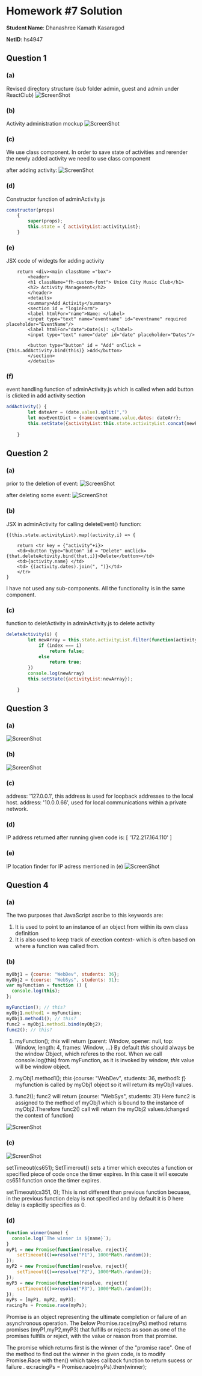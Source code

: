# Homework #7 Solution
**Student Name**:  Dhanashree Kamath Kasaragod

**NetID**: hs4947

## Question 1
### (a)
Revised directory structure (sub folder admin, guest and admin under ReactClub)
![ScreenShot](images/ScreenShot46.png)

### (b)
Activity administration mockup
![ScreenShot](images/ScreenShot47.png)

### (c)
We use class component. In order to save state of activities and rerender the newly added activity we need to use class component

after adding activity:
![ScreenShot](images/ScreenShot48.png)

### (d)

Constructor function of adminActivity.js
```adminActivity.js
constructor(props)
	{
		super(props);
		this.state = { activityList:activityList};
	}
```
### (e)
JSX code of widegts for adding activity
``` JSX
	return <div><main className ="box">
		<header>
		<h1 className="fh-custom-font"> Union City Music Club</h1>
		<h2> Activity Management</h2>
		</header>
		<details>
		<summary>Add Activity</summary>
		<section id = "loginForm">
		<label htmlFor="name">Name: </label>
		<input type="text" name="eventname" id="eventname" required placeholder="EventName"/>
		<label htmlFor="date">Date(s): </label>
		<input type="text" name="date" id="date" placeholder="Dates"/>
		
		<button type="button" id = "Add" onClick = {this.addActivity.bind(this)} >Add</button>
		</section>
		</details>

```

### (f)
event handling function of adminActivity.js which is called when add button is clicked in add activity section
``` adminActivity.js
addActivity() {
		let dateArr = (date.value).split(",")
		let newEventDict = {name:eventname.value,dates: dateArr};
		this.setState({activityList:this.state.activityList.concat(newEventDict)});
		
	}
```
## Question 2 

### (a)
prior to the deletion of event:
![ScreenShot](images/ScreenShot49.png)

after deleting some event:
![ScreenShot](images/ScreenShot50.png)


### (b)
JSX in adminActivity for calling deleteEvent() function:
```JSX
{(this.state.activityList).map((activity,i) => {
	
	return <tr key = {"activity"+i}>
	<td><button type="button" id = "Delete" onClick={that.deleteActivity.bind(that,i)}>Delete</button></td>
	<td>{activity.name} </td>
	<td> {(activity.dates).join(", ")}</td>
	</tr>
}

```
I have not used any sub-components. All the functionality is in the same component.

### (c)
function to deletActivity in adminActivity.js to delete activity
``` javascript
deleteActivity(i) {
		let newArray = this.state.activityList.filter(function(activity, index){
			if (index === i) 
				return false;
			else 
				return true;
		})
		console.log(newArray)
		this.setState({activityList:newArray});

	}
```
## Question 3

### (a)   
![ScreenShot](images/ScreenShot51.png)

### (b)
![ScreenShot](images/ScreenShot52.png)

### (c)
 address: '127.0.0.1', this address is used for loopback addresses to the local host.
 address: '10.0.0.66', used for local communications within a private network.

### (d)

IP address returned after running given code is: [ '172.217.164.110' ]

### (e)
IP location finder for IP adress mentioned in (e)
![ScreenShot](images/ScreenShot52.png)

## Question 4

### (a)
The two purposes that JavaScript ascribe to this keywords are:
1) It is used to point to an instance of an object from within its own class definition
2) It is also used to keep track of exection context- which is often based on where a function was called from.

### (b)

```javascript
myObj1 = {course: "WebDev", students: 36};
myObj2 = {course: "WebSys", students: 31};
var myFunction = function () {
  console.log(this);
};

myFunction(); // this?
myObj1.method1 = myFunction;
myObj1.method1(); // this?
func2 = myObj1.method1.bind(myObj2);
func2(); // this?
```

1) myFunction(); 
*this* will return {parent: Window, opener: null, top: Window, length: 4, frames: Window, …}
By default *this* should always be the window Object, which referes to the root. When we call console.log(this) from myFunction, as it is invoked by window, *this* value will be window object.

2) myObj1.method1();
*this* {course: "WebDev", students: 36, method1: ƒ}
myfunction is called by myObj1 object so it will return its myObj1 values.

3) func2();
func2 will return {course: "WebSys", students: 31}
Here func2 is assigned to the method of myObj1 which is bound to the instance of myObj2.Therefore func2() call will return the myObj2 values.(changed the context of function)

![ScreenShot](images/ScreenShot54.png)

### (c)

![ScreenShot](images/ScreenShot55.png)

setTimeout(cs651); 
SetTimerout() sets a timer which executes a function or specified piece of code once the timer expires. In this case it will execute cs651 function once the timer expires.

setTimeout(cs351, 0);
This is not different than previous function becuase, in the previous function delay is not specified and by default it is 0
here delay is explicitly specifies as 0.

### (d)
``` javascript
function winner(name) {
  console.log(`The winner is ${name}`);
}
myP1 = new Promise(function(resolve, reject){
    setTimeout(()=>resolve("P1"), 1000*Math.random());
});
myP2 = new Promise(function(resolve, reject){
    setTimeout(()=>resolve("P2"), 1000*Math.random());
});
myP3 = new Promise(function(resolve, reject){
    setTimeout(()=>resolve("P3"), 1000*Math.random());
});
myPs = [myP1, myP2, myP3];
racingPs = Promise.race(myPs);
```
Promise is an object representing the ultimate completion or failure of an asynchronous operation. The below Promise.race(myPs)  method returns promises (myP1,myP2,myP3) that fulfills or rejects as soon as one of the promises fulfills or reject, with the value or reason from that promise.

The promise which returns first is the winner of the "promise race". One of the method to find out the winner in the given code, is to modify 
 Promise.Race with then() which takes callback function to return sucess or failure . 
 ex:racingPs = Promise.race(myPs).then(winner);







